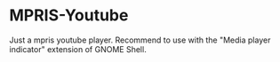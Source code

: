 MPRIS-Youtube
=====

Just a mpris youtube player.
Recommend to use with the "Media player indicator" extension of GNOME Shell.
